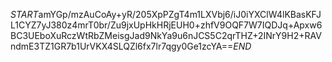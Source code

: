 $START$amYGp/mzAuCoAy+yR/205XpPZgT4m1LXVbj6/iJ0iYXClW4lKBasKFJL1CYZ7yJ380z4mrT0br/Zu9jxUpHkHRjEUH0+zhfV9OQF7W7IQDJq+Apxw6BC3UEboXuRczWtRbZMeisgJad9NkYa9u6nJCS5C2qrTHZ+2INrY9H2+RAVndmE3TZ1GR7b1UrVKX4SLQZl6fx7lr7qgy0Ge1zcYA==$END$